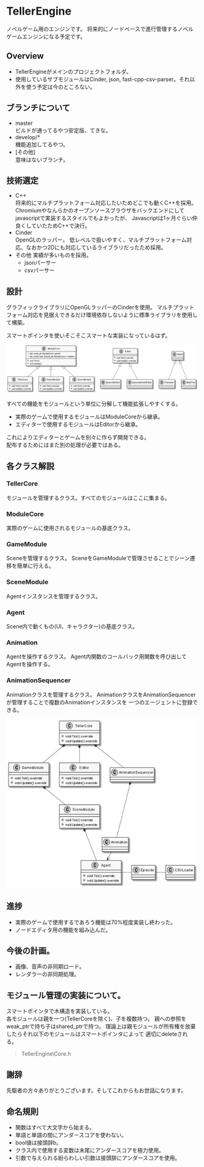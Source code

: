# TellerEngine
ノベルゲーム用のエンジンです。
将来的にノードベースで進行管理するノベルゲームエンジンになる予定です。

## Overview
* TellerEngineがメインのプロジェクトフォルダ。
* 使用しているサブモジュールはCinder, json, fast-cpp-csv-parser。それ以外を使う予定は今のところない。

## ブランチについて
* master  
  ビルドが通ってるやつ安定版、てきな。
* develop/*  
  機能追加してるやつ。
* [その他]  
  意味はないブランチ。

## 技術選定
* C++  
    将来的にマルチプラットフォーム対応したいためどこでも動くC++を採用。Chromiumやなんらかのオープンソースブラウザをバックエンドにしてjavascriptで実装するスタイルでもよかったが、   Javascriptは1ヶ月ぐらい仲良くしていたためC++で決行。
* Cinder  
  OpenGLのラッパー。  低レベルで扱いやすく、マルチプラットフォーム対応、なおかつ2Dにも対応しているライブラリだったため採用。
* その他 
  実績が多いものを採用。  
  * jsonパーサー
  * csvパーサー

## 設計

グラフィックライブラリにOpenGLラッパーのCinderを使用。
マルチプラットフォーム対応を見据えできるだけ環境依存しないように標準ライブラリを使用して構築。

スマートポインタを使いそこそこスマートな実装になっているはず。

<img src="images\plantuml\ClassDiagram.png">

すべての機能をモジュールという単位に分解して機能拡張しやすくする。
* 実際のゲームで使用するモジュールはModuleCoreから継承。
* エディターで使用するモジュールはEditorから継承。


これによりエディターとゲームを別々に作らず開発できる。  
配布するためにはまた別の処理が必要ではある。
## 各クラス解説

### TellerCore
モジュールを管理するクラス。すべてのモジュールはここに集まる。

### ModuleCore
実際のゲームに使用されるモジュールの基底クラス。

### GameModule
Sceneを管理するクラス。
SceneをGameModuleで管理させることでシーン遷移を簡単に行える。

### SceneModule
Agentインスタンスを管理するクラス。


### Agent
Scene内で動くもの(UI、キャラクター)の基底クラス。

### Animation
Agentを操作するクラス。
Agent内関数のコールバック用関数を呼び出してAgentを操作する。

### AnimationSequencer
Animationクラスを管理するクラス。
AnimationクラスをAnimationSequencerが管理することで複数のAnimationインスタンスを
一つのエージェントに登録できる。

<img src="images\plantuml\Stack.png">


## 進捗
* 実際のゲームで使用するであろう機能は70%程度実装し終わった。
* ノードエディタ用の機能を組み込んだ。

## 今後の計画。
* 画像、音声の非同期ロード。
* レンダラーの非同期処理。

## モジュール管理の実装について。
スマートポインタで木構造を実装している。  
各モジュールは親を一つ(TellerCoreを除く)、子を複数持つ。
親への参照をweak_ptrで持ち子はshared_ptrで持つ。
理論上は親モジュールが所有権を放棄したらそれ以下のモジュールはスマートポインタによって
適切にdeleteされる。

>TellerEngine\Core.h

## 謝辞
先駆者の方々ありがとうございます。そしてこれからもお世話になります。

## 命名規則
+ 関数はすべて大文字から始まる。
+ 単語と単語の間にアンダースコアを使わない。
+ bool値は接頭辞b。
+ クラス内で使用する変数は末尾にアンダースコアを極力使用。
+ 引数で与えられる紛らわしい引数は接頭辞にアンダースコアを使用。